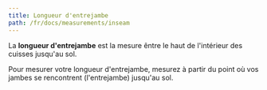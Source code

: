 ```yaml
---
title: Longueur d'entrejambe
path: /fr/docs/measurements/inseam
---
```


La **longueur d'entrejambe** est la mesure êntre le haut de l'intérieur des cuisses jusqu'au sol.

Pour mesurer votre longueur d'entrejambe, mesurez à partir du point où vos jambes se rencontrent (l'entrejambe) jusqu'au sol.
